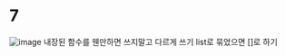 # 7

![image](https://github.com/LeeMinGyu23/7/assets/117800561/c91ed05c-2103-4033-aba6-459820e51a03)
내장된 함수를 웬만하면 쓰지말고 다르게 쓰기 list로 묶었으면 []로 하기
